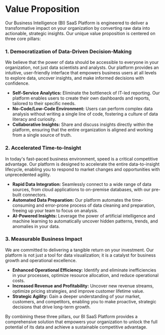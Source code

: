 # Value Proposition

Our Business Intelligence (BI) SaaS Platform is engineered to deliver a transformative impact on your organization by converting raw data into actionable, strategic insights. Our unique value proposition is centered on three core pillars:

### 1. Democratization of Data-Driven Decision-Making

We believe that the power of data should be accessible to everyone in your organization, not just data scientists and analysts. Our platform provides an intuitive, user-friendly interface that empowers business users at all levels to explore data, uncover insights, and make informed decisions with confidence.

*   **Self-Service Analytics:** Eliminate the bottleneck of IT-led reporting. Our platform enables users to create their own dashboards and reports, tailored to their specific needs.
*   **No-Code/Low-Code Environment:** Users can perform complex data analysis without writing a single line of code, fostering a culture of data literacy and curiosity.
*   **Collaborative Insights:** Share and discuss insights directly within the platform, ensuring that the entire organization is aligned and working from a single source of truth.

### 2. Accelerated Time-to-Insight

In today's fast-paced business environment, speed is a critical competitive advantage. Our platform is designed to accelerate the entire data-to-insight lifecycle, enabling you to respond to market changes and opportunities with unprecedented agility.

*   **Rapid Data Integration:** Seamlessly connect to a wide range of data sources, from cloud applications to on-premise databases, with our pre-built connectors.
*   **Automated Data Preparation:** Our platform automates the time-consuming and error-prone process of data cleaning and preparation, freeing up your team to focus on analysis.
*   **AI-Powered Insights:** Leverage the power of artificial intelligence and machine learning to automatically uncover hidden patterns, trends, and anomalies in your data.

### 3. Measurable Business Impact

We are committed to delivering a tangible return on your investment. Our platform is not just a tool for data visualization; it is a catalyst for business growth and operational excellence.

*   **Enhanced Operational Efficiency:** Identify and eliminate inefficiencies in your processes, optimize resource allocation, and reduce operational costs.
*   **Increased Revenue and Profitability:** Uncover new revenue streams, optimize pricing strategies, and improve customer lifetime value.
*   **Strategic Agility:** Gain a deeper understanding of your market, customers, and competitors, enabling you to make proactive, strategic decisions that drive long-term growth.

By combining these three pillars, our BI SaaS Platform provides a comprehensive solution that empowers your organization to unlock the full potential of its data and achieve a sustainable competitive advantage.
